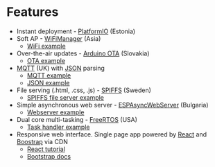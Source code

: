 # Features

* Instant deployment - <a href="https://github.com/platformio/platformio-core">PlatformIO</a> (Estonia)
* Soft AP - <a href="https://github.com/tzapu/WiFiManager">WiFiManager</a> (Asia)
    * <a href="https://github.com/tzapu/WiFiManager/blob/master/examples/Basic/Basic.ino">WiFi example</a>
* Over-the-air updates - <a href="https://github.com/espressif/arduino-esp32/tree/master/libraries/ArduinoOTA">Arduino OTA</a> (Slovakia)
    * <a href="https://github.com/espressif/arduino-esp32/blob/master/libraries/ArduinoOTA/examples/BasicOTA/BasicOTA.ino">OTA example</a>
* <a href="https://pubsubclient.knolleary.net">MQTT</a> (UK) with <a href="https://arduinojson.org">JSON</a> parsing
    * <a href="https://github.com/knolleary/pubsubclient/blob/master/examples/mqtt_esp8266/mqtt_esp8266.ino">MQTT example</a>
    * <a href="https://github.com/bblanchon/ArduinoJson/blob/6.x/examples/JsonParserExample/JsonParserExample.ino">JSON example</a>
* File serving (.html, .css, .js) - <a href="https://github.com/pellepl/spiffs">SPIFFS</a> (Sweden)
    * <a href="https://github.com/me-no-dev/ESPAsyncWebServer/blob/master/examples/ESP_AsyncFSBrowser/ESP_AsyncFSBrowser.ino">SPIFFS file server example</a>
* Simple asynchronous web server - <a href="https://github.com/me-no-dev/ESPAsyncWebServer">ESPAsyncWebServer</a> (Bulgaria)
    * <a href="https://github.com/me-no-dev/ESPAsyncWebServer/blob/master/examples/simple_server/simple_server.ino">Webserver example</a>
* Dual core multi-tasking - <a href="https://freertos.org">FreeRTOS</a> (USA)
    * <a href="https://microcontrollerslab.com/esp32-dual-core-freertos-arduino-ide/">Task handler example</a>
* Responsive web interface. Single page app powered by <a href="https://reactjs.org">React</a> and <a href="https://getbootstrap.com">Boostrap</a> via CDN
    * <a href="https://reactjs.org/tutorial/tutorial.html">React tutorial</a>
    * <a href="https://getbootstrap.com/docs/5.0/getting-started/introduction/">Bootstrap docs</a>
